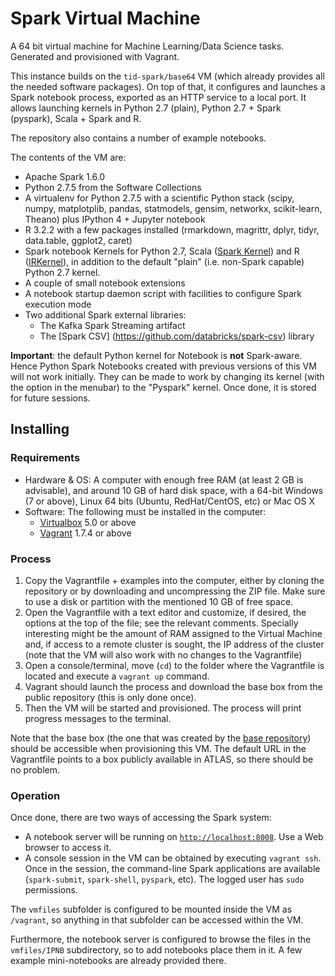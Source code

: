 # Spark Virtual Machine

A 64 bit virtual machine for Machine Learning/Data Science tasks. 
Generated and provisioned with Vagrant.

This instance builds on the `tid-spark/base64` VM (which already provides all the
needed software packages). On top of that, it configures and launches a Spark 
notebook process, exported as an HTTP service to a local port. It allows 
launching kernels in Python 2.7 (plain), Python 2.7 + Spark (pyspark),
Scala + Spark and R.

The repository also contains a number of example notebooks.

The contents of the VM are:

* Apache Spark 1.6.0
* Python 2.7.5 from the Software Collections
* A virtualenv for Python 2.7.5 with a scientific Python stack (scipy, numpy, matplotplib, pandas, statmodels, gensim, networkx, scikit-learn, Theano) plus IPython 4 + Jupyter notebook
* R 3.2.2 with a few packages installed (rmarkdown, magrittr, dplyr, tidyr, data.table, ggplot2, caret)
* Spark notebook Kernels for Python 2.7, Scala ([Spark Kernel](https://incubatorgithub.com/ibm-et/spark-kernel)) and R ([IRKernel](https://github.com/IRkernel/IRkernel)), in addition to the default "plain" (i.e. non-Spark capable) Python 2.7 kernel.
* A couple of small notebook extensions
* A notebook startup daemon script with facilities to configure Spark execution mode
* Two additional Spark external libraries:
  - The Kafka Spark Streaming artifact
  - The [Spark CSV] (https://github.com/databricks/spark-csv) library

**Important**: the default Python kernel for Notebook is **not** Spark-aware. Hence Python Spark Notebooks created with previous versions of this VM will not work initially. They can be made to work by changing its kernel (with the option in the menubar) to the "Pyspark" kernel. Once done, it is stored for future sessions.


## Installing

### Requirements

* Hardware & OS: A computer with enough free RAM (at least 2 GB is advisable), and 
  around 10 GB of hard disk space, with a 64-bit Windows (7 or above), Linux 64 bits 
  (Ubuntu, RedHat/CentOS, etc) or Mac OS X
* Software: The following must be installed in the computer:
  * [Virtualbox](https://www.virtualbox.org/) 5.0 or above
  * [Vagrant](https://www.vagrantup.com/) 1.7.4 or above

### Process

1. Copy the Vagrantfile + examples into the computer, either by cloning the repository
   or by downloading and uncompressing the ZIP file. Make sure to use a disk or 
   partition with the mentioned 10 GB of free space.
2. Open the Vagrantfile with a text editor and customize, if desired, the options at 
   the top of the file; see the relevant comments. Specially interesting might be 
   the amount of RAM assigned to the Virtual Machine and, if access to a remote 
   cluster is sought, the IP address of the cluster (note that the VM will also work
   with no changes to the Vagrantfile)
3. Open a console/terminal, move (`cd`) to the folder where the Vagrantfile is located
   and execute a `vagrant up` command.
4. Vagrant should launch the process and download the base box from the public 
   repository (this is only done once).
5. Then the VM will be started and provisioned. The process will print progress 
   messages to the terminal.

Note that the base box (the one that was created by the [base repository](https://github.com/paulovn/machine-learning-vm)) should be accessible when provisioning this VM. 
The default URL in the Vagrantfile points to a box publicly available in ATLAS, so 
there should be no problem.

### Operation

Once done, there are two ways of accessing the Spark system:

* A notebook server will be running on [`http://localhost:8008`](http://localhost:8008). Use a Web browser to access it.
* A console session in the VM can be obtained by executing `vagrant ssh`. Once in
  the session, the command-line Spark applications are available (`spark-submit`,
  `spark-shell`, `pyspark`, etc). The logged user has `sudo` permissions.

The `vmfiles` subfolder is configured to be mounted inside the VM as `/vagrant`,
so anything in that subfolder can be accessed within the VM.

Furthermore, the notebook server is configured to browse the files in the 
`vmfiles/IPNB` subdirectory, so to add notebooks place them in it. A few example 
mini-notebooks are already provided there.


